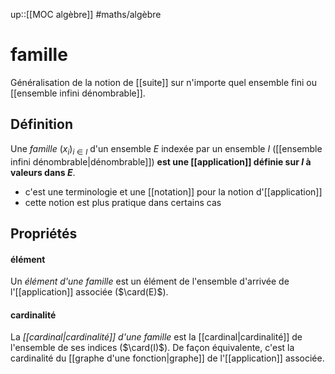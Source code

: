 up::[[MOC algèbre]]
#maths/algèbre 
# famille

Généralisation de la notion de [[suite]] sur n'importe quel ensemble fini ou [[ensemble infini dénombrable]].

## Définition

Une _famille_ $(x_i)_{i\in I}$ d'un ensemble $E$ indexée par un ensemble $I$ ([[ensemble infini dénombrable|dénombrable]]) **est une [[application]] définie sur $I$ à valeurs dans $E$**. 
 - c'est une terminologie et une [[notation]] pour la notion d'[[application]]
 - cette notion est plus pratique dans certains cas


## Propriétés

#### élément
Un _élément d'une famille_ est un élément de l'ensemble d'arrivée de l'[[application]] associée ($\card(E)$).

#### cardinalité
La _[[cardinal|cardinalité]] d'une famille_ est la [[cardinal|cardinalité]] de l'ensemble de ses indices ($\card(I)$).
De façon équivalente, c'est la cardinalité du [[graphe d'une fonction|graphe]] de l'[[application]] associée.



